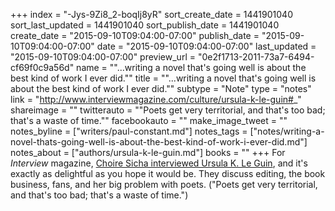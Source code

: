 +++
index = "-Jys-9Zi8_2-boqIj8yR"
sort_create_date = 1441901040
sort_last_updated = 1441901040
sort_publish_date = 1441901040
create_date = "2015-09-10T09:04:00-07:00"
publish_date = "2015-09-10T09:04:00-07:00"
date = "2015-09-10T09:04:00-07:00"
last_updated = "2015-09-10T09:04:00-07:00"
preview_url = "0e2f1713-2011-73a7-6494-cf69f0c9a56d"
name = "\"...writing a novel that's going well is about the best kind of work I ever did.\""
title = "\"...writing a novel that's going well is about the best kind of work I ever did.\""
subtype = "Note"
type = "notes"
link = "http://www.interviewmagazine.com/culture/ursula-k-le-guin#_"
shareimage = ""
twitterauto = "\"Poets get very territorial, and that's too bad; that's a waste of time.\""
facebookauto = ""
make_image_tweet = ""
notes_byline = ["writers/paul-constant.md"]
notes_tags = ["notes/writing-a-novel-thats-going-well-is-about-the-best-kind-of-work-i-ever-did.md"]
notes_about = ["authors/ursula-k-le-guin.md"]
books = ""
+++
For *Interview* magazine, [Choire Sicha interviewed Ursula K. Le Guin](http://www.interviewmagazine.com/culture/ursula-k-le-guin#_), and it's exactly as delightful as you hope it would be. They discuss editing, the book business, fans, and her big problem with poets. ("Poets get very territorial, and that's too bad; that's a waste of time.")